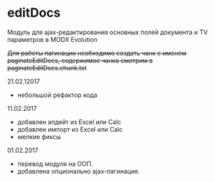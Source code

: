 # editDocs 
Модуль для ajax-редактирования основных полей документа и TV параметров в MODX Evolution

~~Для работы пагинации необходимо создать чанк с именем paginateEditDocs, содержимое чанка смотрим в paginateEditDocs.chunk.txt~~

21.02.12017
- небольшой рефактор кода

11.02.2017
- добавлен апдейт из Excel или Calc
- добавлен импорт из Excel или Calc
- мелкие фиксы

01.02.2017 
 - перевод модуля на ООП.
 - добавлена опционально ajax-пагинация.
